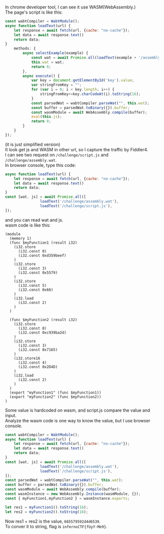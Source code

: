 In chrome developer tool, I can see it use WASM(WebAssembly.)  
The page's script is like this:
```js
const wabtCompiler = WabtModule();
async function loadText(url) {
    let response = await fetch(url, {cache: "no-cache"});
    let data = await response.text()
    return data;
}
    methods: {
        async selectExample(example) {
            const wat = await Promise.all(loadText(example + '/assembly.wat'));
            this.wat = wat;
            return 0;
        },
        async execute() {
			var key = document.getElementById('key').value;
			var stringFromKey = "";
			for (var i = 0; i < key.length; i++) {
  				stringFromKey+=key.charCodeAt(i).toString(16);
			}
            const parsedWat = wabtCompiler.parseWat("", this.wat);
            const buffer = parsedWat.toBinary({}).buffer;
            const wasmModule = await WebAssembly.compile(buffer);
            eval(this.js);
            return 0;
        }
    }
});
```
(it is just simplified version)  
It look get js and WASM in other url, so I capture the traffic by Fiddler4.  
I can see two request on ```/challenge/script.js``` and ```/challenge/assembly.wat```.  
In browser console, type this code:  
```js
async function loadText(url) {
    let response = await fetch(url, {cache: "no-cache"});
    let data = await response.text()
    return data;
}
const [wat, js] = await Promise.all([
                loadText('/challenge/assembly.wat'),
                loadText('/challenge/script.js'),
]);
```
and you can read wat and js.  
wasm code is like this:
```wasm
(module
  (memory 1)
  (func $myFunction1 (result i32)
    (i32.store
      (i32.const 0)
      (i32.const 0xd359beef) 
    )
    (i32.store
      (i32.const 3)
      (i32.const 0x5579) 
    )
	(i32.store
	  (i32.const 5)
	  (i32.const 0x66) 
	)
    (i32.load
      (i32.const 2)
    )
  )

  (func $myFunction2 (result i32)
    (i32.store
      (i32.const 0)
      (i32.const 0xc939ba2d) 
    )
    (i32.store
      (i32.const 3)
      (i32.const 0x7165) 
    )
	(i32.store16
	  (i32.const 4)
	  (i32.const 0x2D4D) 
	)
    (i32.load
      (i32.const 2)
    )
  )
  (export "myFunction1" (func $myFunction1))
  (export "myFunction2" (func $myFunction2))
)
```
Some value is hardcoded on wasm, and script.js compare the value and input.  
Analyze the wasm code is one way to know the value, but I use browser console.  
```js
const wabtCompiler = WabtModule();
async function loadText(url) {
    let response = await fetch(url, {cache: "no-cache"});
    let data = await response.text()
    return data;
}
const [wat, js] = await Promise.all([
                loadText('/challenge/assembly.wat'),
                loadText('/challenge/script.js'),
]);
const parsedWat = wabtCompiler.parseWat("", this.wat);
const buffer = parsedWat.toBinary({}).buffer;
const wasmModule = await WebAssembly.compile(buffer);
const wasmInstance = new WebAssembly.Instance(wasmModule, {});
const { myFunction1,myFunction2 } = wasmInstance.exports;

let res1 = myFunction1().toString(16);
let res2 = myFunction2().toString(16);
```
Now res1 + res2 is the value, ```665579592d4d6539```.  
To conver it to string, flag is ```infernoCTF{fUyY-Me9}```.